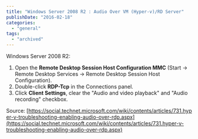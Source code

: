 ```yaml
---
title: "Windows Server 2008 R2 : Audio Over VM (Hyper-v)/RD Server"
publishDate: "2016-02-18"
categories: 
  - "general"
tags:
  - "archived"
---
```


Windows Server 2008 R2:

1. Open the **Remote Desktop Session Host Configuration MMC** (Start -> Remote Desktop Services -> Remote Desktop Session Host Configuration).
2. Double-click **RDP-Tcp** in the Connections panel.
3. Click **Client Settings**, clear the "Audio and video playback" and "Audio recording" checkbox.

Source: [https://social.technet.microsoft.com/wiki/contents/articles/731.hyper-v-troubleshooting-enabling-audio-over-rdp.aspx](https://social.technet.microsoft.com/wiki/contents/articles/731.hyper-v-troubleshooting-enabling-audio-over-rdp.aspx)
